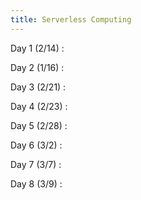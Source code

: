 ```yaml
---
title: Serverless Computing
---
```

Day 1 (2/14)
:

Day 2 (1/16)
:

Day 3 (2/21)
:

Day 4 (2/23)
:

Day 5 (2/28)
:

Day 6 (3/2)
:

Day 7 (3/7)
:

Day 8 (3/9)
:
